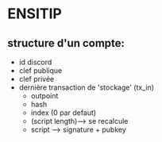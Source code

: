 # ENSITIP

## structure d'un compte:

 - id discord
 - clef publique
 - clef privée
 - dernière transaction de 'stockage' (tx_in)
    - outpoint
	- hash
	- index (0 par defaut)
	- (script length)--> se recalcule
	- script --> signature + pubkey
